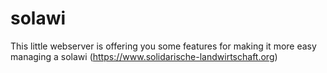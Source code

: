 # solawi
This little webserver is offering you some features for making it more easy managing a solawi (https://www.solidarische-landwirtschaft.org)
